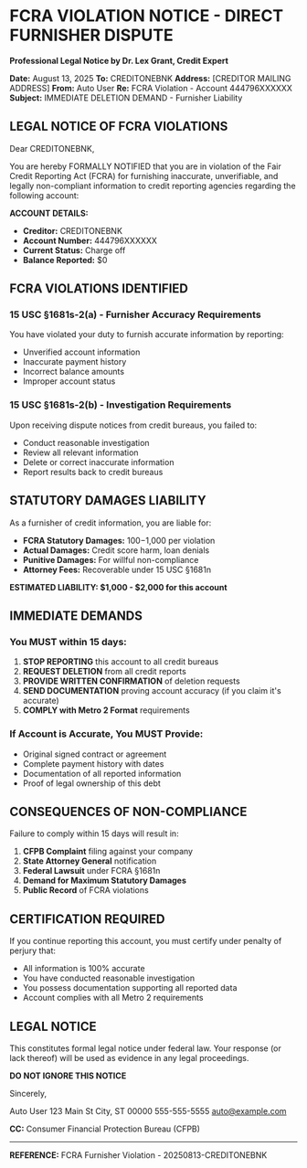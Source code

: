 
# FCRA VIOLATION NOTICE - DIRECT FURNISHER DISPUTE
**Professional Legal Notice by Dr. Lex Grant, Credit Expert**

**Date:** August 13, 2025
**To:** CREDITONEBNK
**Address:** [CREDITOR MAILING ADDRESS]
**From:** Auto User
**Re:** FCRA Violation - Account 444796XXXXXX
**Subject:** IMMEDIATE DELETION DEMAND - Furnisher Liability

## LEGAL NOTICE OF FCRA VIOLATIONS

Dear CREDITONEBNK,

You are hereby FORMALLY NOTIFIED that you are in violation of the Fair Credit Reporting Act (FCRA) for furnishing inaccurate, unverifiable, and legally non-compliant information to credit reporting agencies regarding the following account:

**ACCOUNT DETAILS:**
- **Creditor:** CREDITONEBNK
- **Account Number:** 444796XXXXXX
- **Current Status:** Charge off
- **Balance Reported:** $0

## FCRA VIOLATIONS IDENTIFIED

### 15 USC §1681s-2(a) - Furnisher Accuracy Requirements
You have violated your duty to furnish accurate information by reporting:
- Unverified account information
- Inaccurate payment history  
- Incorrect balance amounts
- Improper account status

### 15 USC §1681s-2(b) - Investigation Requirements  
Upon receiving dispute notices from credit bureaus, you failed to:
- Conduct reasonable investigation
- Review all relevant information
- Delete or correct inaccurate information
- Report results back to credit bureaus

## STATUTORY DAMAGES LIABILITY

As a furnisher of credit information, you are liable for:
- **FCRA Statutory Damages:** $100-$1,000 per violation
- **Actual Damages:** Credit score harm, loan denials
- **Punitive Damages:** For willful non-compliance  
- **Attorney Fees:** Recoverable under 15 USC §1681n

**ESTIMATED LIABILITY: $1,000 - $2,000 for this account**

## IMMEDIATE DEMANDS

### You MUST within 15 days:

1. **STOP REPORTING** this account to all credit bureaus
2. **REQUEST DELETION** from all credit reports
3. **PROVIDE WRITTEN CONFIRMATION** of deletion requests
4. **SEND DOCUMENTATION** proving account accuracy (if you claim it's accurate)
5. **COMPLY with Metro 2 Format** requirements

### If Account is Accurate, You MUST Provide:
- Original signed contract or agreement
- Complete payment history with dates
- Documentation of all reported information
- Proof of legal ownership of this debt

## CONSEQUENCES OF NON-COMPLIANCE

Failure to comply within 15 days will result in:

1. **CFPB Complaint** filing against your company
2. **State Attorney General** notification  
3. **Federal Lawsuit** under FCRA §1681n
4. **Demand for Maximum Statutory Damages**
5. **Public Record** of FCRA violations

## CERTIFICATION REQUIRED

If you continue reporting this account, you must certify under penalty of perjury that:
- All information is 100% accurate
- You have conducted reasonable investigation
- You possess documentation supporting all reported data
- Account complies with all Metro 2 requirements

## LEGAL NOTICE

This constitutes formal legal notice under federal law. Your response (or lack thereof) will be used as evidence in any legal proceedings.

**DO NOT IGNORE THIS NOTICE**

Sincerely,

Auto User
123 Main St
City, ST 00000
555-555-5555
auto@example.com

**CC:** Consumer Financial Protection Bureau (CFPB)


---
**REFERENCE:** FCRA Furnisher Violation - 20250813-CREDITONEBNK
